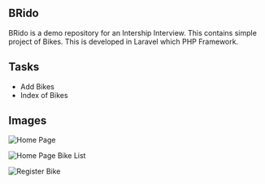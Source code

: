 ## BRido 

BRido is a demo repository for an Intership Interview. This contains simple project of Bikes. This is developed in Laravel which PHP Framework. 

## Tasks

- Add Bikes
- Index of Bikes

## Images

![Home Page](https://prnt.sc/uhsyst)

![Home Page Bike List](https://prnt.sc/uhszom)

![Register Bike](https://prnt.sc/uhszxi)
